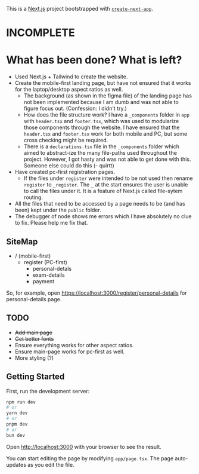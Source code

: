 This is a [Next.js](https://nextjs.org/) project bootstrapped with [`create-next-app`](https://github.com/vercel/next.js/tree/canary/packages/create-next-app).


# INCOMPLETE

# What has been done? What is left?
- Used Next.js + Tailwind to create the website. 
- Create the mobile-first landing page, but have not ensured that it works for the laptop/desktop aspect ratios as well.
    - The background (as shown in the figma file) of the landing page has not been implemented because I am dumb and was not able to figure focus out. (Confession: I didn't try.)
    - How does the file structure work? I have a `_components` folder in `app` with `header.tsx` and `footer.tsx`, which was used to modularize those components through the website. I have ensured that the `header.tsx` and `footer.tsx` work for both mobile and PC, but some cross checking might be required. 
    - There is a `declarations.tsx` file in the `_components` folder which aimed to abstract-ize the many file-paths used throughout the project. However, I got hasty and was not able to get done with this. Someone else could do this (-  quirtt) 
- Have created pc-first registration pages.
    - If the files under `register` were intended to be not used then rename `register` to `_register`. The `_` at the start ensures the user is unable to call the files under it. It is a feature of Next.js called file-sytem routing. 
- All the files that need to be accessed by a page needs to be (and has been) kept under the `public` folder. 
- The debugger of node shows me errors which I have absolutely no clue to fix. Please help me fix that. 

## SiteMap
- / (mobile-first)
    - register (PC-first)
        - personal-detals
        - exam-details
        - payment

So, for example, open [https://localhost:3000/register/personal-details](https://localhost:3000/register/personal-details) for personal-details page.

## TODO
- ~~Add main page~~
- ~~Get better fonts~~
- Ensure everything works for other aspect ratios.  
- Ensure main-page works for pc-first as well.
- More styling (?)

## Getting Started

First, run the development server:

```bash
npm run dev
# or
yarn dev
# or
pnpm dev
# or
bun dev
```

Open [http://localhost:3000](http://localhost:3000) with your browser to see the result.

You can start editing the page by modifying `app/page.tsx`. The page auto-updates as you edit the file.